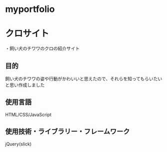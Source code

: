 # myportfolio

# クロサイト
・飼い犬のチワワのクロの紹介サイト

## 目的
飼い犬のチワワの姿や行動がかわいいと思えたので、それらを知ってもらいたいと思い作成しました

## 使用言語
HTML/CSS/JavaScript

## 使用技術・ライブラリー・フレームワーク
jQuery(slick)
